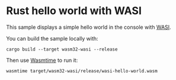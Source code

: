 # Rust hello world with WASI

This sample displays a simple hello world in the console with [WASI](https://wasi.dev/).

You can build the sample locally with:

```
cargo build --target wasm32-wasi --release
```

Then use [Wasmtime](https://wasmtime.dev/) to run it:

```
wasmtime target/wasm32-wasi/release/wasi-hello-world.wasm
```
